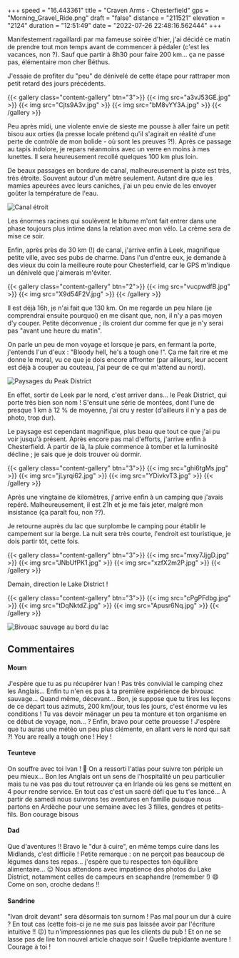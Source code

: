 +++
speed = "16.443361"
title = "Craven Arms - Chesterfield"
gps = "Morning_Gravel_Ride.png"
draft = "false"
distance = "211521"
elevation = "2124"
duration = "12:51:49"
date = "2022-07-26 22:48:16.562444"
+++

Manifestement ragaillardi par ma fameuse soirée d'hier, j'ai décidé ce matin de prendre tout mon temps avant de commencer à pédaler (c'est les vacances, non ?). Sauf que partir à 8h30 pour faire 200 km... ça ne passe pas, élémentaire mon cher Béthus.

J'essaie de profiter du "peu" de dénivelé de cette étape pour rattraper mon petit retard des jours précédents.
<!--more-->

{{< gallery class="content-gallery" btn="3">}}
{{< img src="a3vJ53GE.jpg" >}}
{{< img src="Cjts9A3v.jpg" >}}
{{< img src="bM8vYY3A.jpg" >}}
{{< /gallery >}}

Peu après midi, une violente envie de sieste me pousse à aller faire un petit bisou aux orties (la presse locale prétend qu'il s'agirait en réalité d'une perte de contrôle de mon bolide - où sont les preuves ?!). Après ce passage au tapis indolore, je repars néanmoins avec un verre en moins à mes lunettes. Il sera heureusement recollé quelques 100 km plus loin.

De beaux passages en bordure de canal, malheureusement la piste est très, très étroite. Souvent autour d'un mètre seulement. Autant dire que les mamies apeurées avec leurs caniches, j'ai un peu envie de les envoyer goûter la température de l'eau.

![Canal étroit](yEDK8iSK.jpg)

Les énormes racines qui soulèvent le bitume m'ont fait entrer dans une phase toujours plus intime dans la relation avec mon vélo. La crème sera de mise ce soir.

Enfin, après près de 30 km (!) de canal, j'arrive enfin à Leek, magnifique petite ville, avec ses pubs de charme. Dans l'un d'entre eux, je demande à des vieux du coin la meilleure route pour Chesterfield, car le GPS m'indique un dénivelé que j'aimerais m'éviter.

{{< gallery class="content-gallery" btn="2">}}
{{< img src="vucpwdfB.jpg" >}}
{{< img src="X9d54F2V.jpg" >}}
{{< /gallery >}}

Il est déjà 16h, je n'ai fait que 130 km. On me regarde un peu hilare (je comprendrai ensuite pourquoi) en me disant que, non, il n'y a pas moyen d'y couper. Petite déconvenue ; ils croient dur comme fer que je n'y serai pas "avant une heure du matin".

On parle un peu de mon voyage et lorsque je pars, en fermant la porte, j'entends l'un d'eux : "Bloody hell, he's a tough one !". Ça me fait rire et me donne le moral, vu ce que je dois encore affronter (par ailleurs, leur accent est déjà à couper au couteau, j'ai peur de ce qui m'attend au nord).

![Paysages du Peak District](f3es16Mf.jpg)

En effet, sortir de Leek par le nord, c'est arriver dans... le Peak District, qui porte très bien son nom ! S'ensuit une série de montées, dont l'une de presque 1 km à 12 % de moyenne, j'ai cru y rester (d'ailleurs il n'y a pas de photo, trop dur).

Le paysage est cependant magnifique, plus beau que tout ce que j'ai pu voir jusqu'à présent. Après encore pas mal d'efforts, j'arrive enfin à Chesterfield. À partir de là, la pluie commence à tomber et la luminosité décline ; je sais que je dois trouver où dormir.

{{< gallery class="content-gallery" btn="3">}}
{{< img src="ghi6tgMs.jpg" >}}
{{< img src="jLyrqi62.jpg" >}}
{{< img src="YDivkvT3.jpg" >}}
{{< /gallery >}}

Après une vingtaine de kilomètres, j'arrive enfin à un camping que j'avais repéré. Malheureusement, il est 21h et je me fais jeter, malgré mon insistance (ça paraît fou, non ??).

Je retourne auprès du lac que surplombe le camping pour établir le campement sur la berge. La nuit sera très courte, l'endroit est touristique, je dois partir tôt, cette fois.

{{< gallery class="content-gallery" btn="3">}}
{{< img src="mxy7JjgD.jpg" >}}
{{< img src="JNbUfPK1.jpg" >}}
{{< img src="xzfX2m2P.jpg" >}}
{{< /gallery >}}

Demain, direction le Lake District !

{{< gallery class="content-gallery" btn="3">}}
{{< img src="cPgPFdbg.jpg" >}}
{{< img src="tDqNktdZ.jpg" >}}
{{< img src="Apusr6Nq.jpg" >}}
{{< /gallery >}}

![Bivouac sauvage au bord du lac](ns6Co6j6.jpg)

## Commentaires

#### Moum
J'espère que tu as pu récupérer Ivan ! Pas très convivial le camping chez les Anglais... Enfin tu n'en es pas à ta première expérience de bivouac sauvage... Quand même, décevant... Bon, je suppose que tu tires les leçons de ce départ tous azimuts, 200 km/jour, tous les jours, c'est énorme vu les conditions ! Tu vas devoir ménager un peu ta monture et ton organisme en ce début de voyage, non... ? Enfin, bravo pour cette prouesse ! J'espère que tu auras une météo un peu plus clémente, en allant vers le nord qui sait ?!
You are really a tough one ! Hey !

#### Teunteve
On souffre avec toi Ivan ! 🤣 On a ressorti l'atlas pour suivre ton périple un peu mieux... Bon les Anglais ont un sens de l'hospitalité un peu particulier mais tu ne vas pas du tout retrouver ça en Irlande où les gens se mettent en 4 pour rendre service.
En tout cas c'est un sacré défi que tu t'es lancé... À partir de samedi nous suivrons tes aventures en famille puisque nous partons en Ardèche pour une semaine avec les 3 filles, gendres et petits-fils.
Bon courage bisous

#### Dad
Que d'aventures !!
Bravo le "dur à cuire", en même temps cuire dans les Midlands, c'est difficile !
Petite remarque : on ne perçoit pas beaucoup de légumes dans tes repas... j'espère que tu respectes ton équilibre alimentaire... 😉
Nous attendons avec impatience des photos du Lake District, notamment celles de campeurs en scaphandre (remember !) 😄
Come on son, croche dedans !!

#### Sandrine
"Ivan droit devant" sera désormais ton surnom ! Pas mal pour un dur à cuire ? En tout cas (cette fois-ci je ne me suis pas laissée avoir par l'écriture intuitive !! 😉) tu n'impressionnes pas que les clients du pub ! Et on ne se lasse pas de lire ton nouvel article chaque soir ! Quelle trépidante aventure !
Courage à toi !
